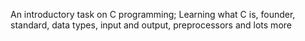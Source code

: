 An introductory task on C programming;
Learning what C is, founder, standard, data types, input and output, preprocessors and lots more
